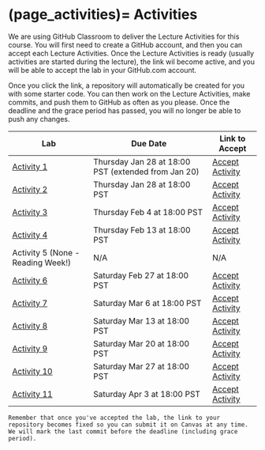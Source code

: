 (page_activities)=
Activities
=======================

<head>
    <base target="_blank">
</head>

We are using GitHub Classroom to deliver the Lecture Activities for this course.
You will first need to create a GitHub account, and then you can accept each Lecture Activities.
Once the Lecture Activities is ready (usually activities are started during the lecture), the link wil become active, and you will be able to accept the lab in your GitHub.com account.

Once you click the link, a repository will automatically be created for you with some starter code.
You can then work on the Lecture Activities, make commits, and push them to GitHub as often as you please. 
Once the deadline and the grace period has passed, you will no longer be able to push any changes.

| Lab                                 | Due Date                                            | Link to Accept                                             |
|-------------------------------------|-----------------------------------------------------|------------------------------------------------------------|
| [Activity 1](class/week01/lecture)  | Thursday Jan 28 at 18:00 PST (extended from Jan 20) | [Accept Activity](https://classroom.github.com/a/zTZ4u4_I) |
| [Activity 2](class/week02/lecture)  | Thursday Jan 28 at 18:00 PST                        | [Accept Activity](https://classroom.github.com/a/5oeDK_1t) |
| [Activity 3](class/week03/lecture)  | Thursday Feb 4 at 18:00 PST                         | [Accept Activity](https://classroom.github.com/a/U48tqFHD) |
| [Activity 4](class/week04/lecture)  | Thursday Feb 13 at 18:00 PST                        | [Accept Activity](https://classroom.github.com/a/B7zY2ocL) |
| Activity 5 (None - Reading Week!)   | N/A                                                 | N/A                                                        |
| [Activity 6](class/week06/lecture)  | Saturday Feb 27 at 18:00 PST                        | [Accept Activity](https://classroom.github.com/a/W8oCuiD-) |
| [Activity 7](class/week07/lecture)  | Saturday Mar 6 at 18:00 PST                         | [Accept Activity](https://classroom.github.com/a/EGYX3cf6) |
| [Activity 8](class/week08/lecture)  | Saturday Mar 13 at 18:00 PST                        | [Accept Activity](https://classroom.github.com/a/hEtLzZQ0)                                        |
| [Activity 9](class/week09/lecture)  | Saturday Mar 20 at 18:00 PST                        | [Accept Activity](https://classroom.github.com/a/sTx751Gn)                                        |
| [Activity 10](class/week10/lecture) | Saturday Mar 27 at 18:00 PST                        | [Accept Activity]()                                        |
| [Activity 11](class/week11/lecture) | Saturday Apr 3 at 18:00 PST                         | [Accept Activity]()                                        |

```{tip}
Remember that once you've accepted the lab, the link to your repository becomes fixed so you can submit it on Canvas at any time. We will mark the last commit before the deadline (including grace period).
```